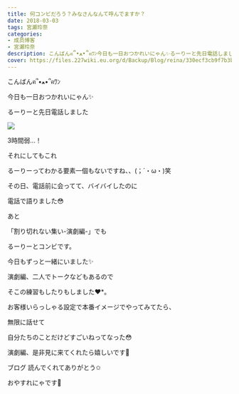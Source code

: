 ```yaml
---
title: 何コンビだろう？みなさんなんて呼んでますか？
date: 2018-03-03
tags: 宮瀬玲奈
categories: 
- 成员博客
- 宮瀬玲奈
description: こんばんฅ՞•ﻌ•՞ฅﾜﾝ今日も一日おつかれいにゃん✨るーりーと先日電話しました3時間弱...！それにしてもこれるーりーってわかる要素一個もな...
cover: https://files.227wiki.eu.org/d/Backup/Blog/reina/330ecf3cb9f7b3bcd2592e44c6eb7.jpg 
---
```





こんばんฅ՞•ﻌ•՞ฅﾜﾝ



今日も一日おつかれいにゃん✨






るーりーと先日電話しました



![](https://files.227wiki.eu.org/d/Backup/Blog/reina/330ecf3cb9f7b3bcd2592e44c6eb7.jpg)






3時間弱...！






それにしてもこれ

るーりーってわかる要素一個もないですね、、(；´・ω・)笑





その日、電話前に会ってて、バイバイしたのに

電話で語りました😳















あと

「割り切れない集い-演劇編-」でも

るーりーとコンビです。



今日もずっと一緒にいました✨




演劇編、二人でトークなどもあるので

そこの練習もしたりもしました❤︎*。




お客様いらっしゃる設定で本番イメージでやってみてたら、

無限に話せて

自分たちのことだけどすごいねってなった😳









演劇編、是非見に来てくれたら嬉しいです💓









ブログ
読んでくれてありがとう✩




おやすれにゃです💓


